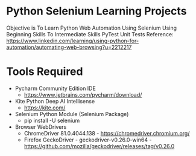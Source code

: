# Python Selenium Learning Projects
Objective is To Learn Python Web Automation Using Selenium Using Beginning Skills To Intermediate Skills
PyTest
Unit Tests
Reference: https://www.linkedin.com/learning/using-python-for-automation/automating-web-browsing?u=2212217
# Tools Required
* Pycharm Community Edition IDE
  * https://www.jetbrains.com/pycharm/download/
* Kite Python Deep AI Intellisense
  * https://kite.com/
* Selenium Python Module (Selenium Package)
  * pip install -U selenium 
* Browser WebDrivers
  * ChromeDriver 81.0.4044.138 - https://chromedriver.chromium.org/
  * Firefox GeckoDriver - geckodriver-v0.26.0-win64 - https://github.com/mozilla/geckodriver/releases/tag/v0.26.0
